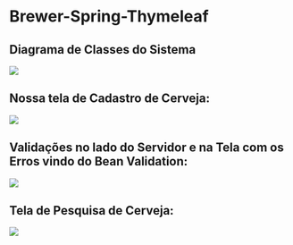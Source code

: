 # Brewer-Spring-Thymeleaf
<h2>Diagrama de Classes do Sistema</h2>
<img src="https://user-images.githubusercontent.com/63434009/132349520-07e423b0-7757-4a48-b615-a4976a5d10ba.png"/>

<h2>Nossa tela de Cadastro de Cerveja:</h2>
<img src="https://user-images.githubusercontent.com/63434009/127891661-17117273-9b6c-4837-8025-8d3e2bb476ee.PNG"/>

<h2>Validações no lado do Servidor e na Tela com os Erros vindo do Bean Validation:</h2>
<img src="https://user-images.githubusercontent.com/63434009/127915013-38f36ea9-9987-422d-b5ae-07c07ecd8e33.PNG" />

<h2>Tela de Pesquisa de Cerveja:</h2>
<img src="https://user-images.githubusercontent.com/63434009/132350535-da6d48c0-b45a-4374-873b-0f0c2ff4776f.PNG" />
